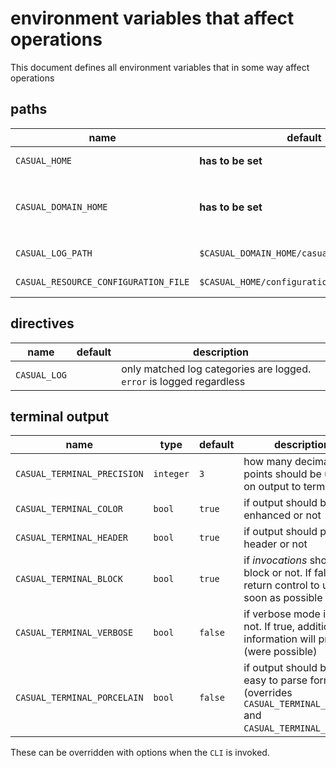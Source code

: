 
# environment variables that affect operations

This document defines all environment variables that in some way affect operations


## paths

name                                 | default                            | description  
-------------------------------------|------------------------------------|------------------------------------------------
`CASUAL_HOME`                        | **has to be set**                  | where `casual` is installed
`CASUAL_DOMAIN_HOME`                 | **has to be set**                  | points to _home_ of current `casual domain`. 
`CASUAL_LOG_PATH`                    | `$CASUAL_DOMAIN_HOME/casual.log`   | where to write logs
`CASUAL_RESOURCE_CONFIGURATION_FILE` | `$CASUAL_HOME/configuration/resources.yaml` | resource configuration

## directives

name            | default        | description  
----------------|----------------|------------------------------------------------
`CASUAL_LOG`    |                | only matched log categories are logged. `error` is logged regardless


## terminal output

name                        | type      | default | description  
----------------------------|-----------|---------|----------------------------------------------------------------------------
`CASUAL_TERMINAL_PRECISION` | `integer` |    `3`  | how many decimal points should be used on output to terminal
`CASUAL_TERMINAL_COLOR`     | `bool`    | `true`  | if output should be color enhanced or not
`CASUAL_TERMINAL_HEADER`    | `bool`    | `true`  | if output should print a header or not
`CASUAL_TERMINAL_BLOCK`     | `bool`    | `true`  | if _invocations_ should block or not. If false, return control to user as soon as possible
`CASUAL_TERMINAL_VERBOSE`   | `bool`    | `false` | if verbose mode is on or not. If true, additional information will printed (were possible)
`CASUAL_TERMINAL_PORCELAIN` | `bool`    | `false` | if output should be in an easy to parse format (overrides `CASUAL_TERMINAL_COLOR` and `CASUAL_TERMINAL_HEADER`)

These can be overridden with options when the `CLI` is invoked.
